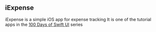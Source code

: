 ## iExpense

iExpense is a simple iOS app for expense tracking
It is one of the tutorial apps in the [100 Days of Swift UI](https://www.hackingwithswift.com/100/swiftui) series


